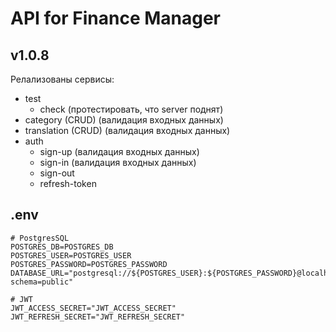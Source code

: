 # API for Finance Manager

## v1.0.8

Релализованы сервисы:

-   test
    -   check (протестировать, что server поднят)
-   category (CRUD) (валидация входных данных)
-   translation (CRUD) (валидация входных данных)
-   auth
    -   sign-up (валидация входных данных)
    -   sign-in (валидация входных данных)
    -   sign-out
    -   refresh-token

## .env

```env
# PostgresSQL
POSTGRES_DB=POSTGRES_DB
POSTGRES_USER=POSTGRES_USER
POSTGRES_PASSWORD=POSTGRES_PASSWORD
DATABASE_URL="postgresql://${POSTGRES_USER}:${POSTGRES_PASSWORD}@localhost:5432/${POSTGRES_DB}?schema=public"

# JWT
JWT_ACCESS_SECRET="JWT_ACCESS_SECRET"
JWT_REFRESH_SECRET="JWT_REFRESH_SECRET"
```
